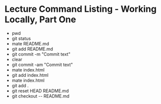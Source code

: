 # Lecture Command Listing - Working Locally, Part One
- pwd
- git status
- mate README.md
- git add README.md
- git commit -m "Commit text"
- clear
- git commit -am "Commit text"
- mate index.html
- git add index.html
- mate index.html
- git add .
- git reset HEAD README.md
- git checkout -- README.md